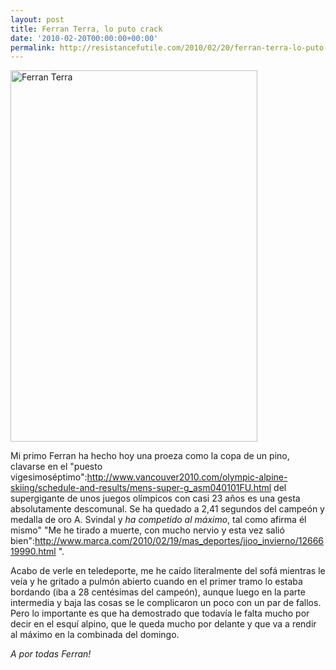 ```yaml
---
layout: post
title: Ferran Terra, lo puto crack
date: '2010-02-20T00:00:00+00:00'
permalink: http://resistancefutile.com/2010/02/20/ferran-terra-lo-puto-crack/
---
```

<img src="http://resistancefutile.com/wp-content/alpineskiingday8j5_mtafeiwcl1.jpg" alt="Ferran Terra" title="Ferran Terra" width="395" height="594" class="centro_borde" />

Mi primo Ferran ha hecho hoy una proeza como la copa de un pino, clavarse en el "puesto vigesimoséptimo":http://www.vancouver2010.com/olympic-alpine-skiing/schedule-and-results/mens-super-g_asm040101FU.html del supergigante de unos juegos olímpicos con casi 23 años es una gesta absolutamente descomunal. Se ha quedado a 2,41 segundos del campeón y medalla de oro A. Svindal y *ha competido al máximo*, tal como afirma él mismo" "Me he tirado a muerte, con mucho nervio y esta vez salió bien":http://www.marca.com/2010/02/19/mas_deportes/jjoo_invierno/1266619990.html ".

Acabo de verle en teledeporte, me he caído literalmente del sofá mientras le veía y he gritado a pulmón abierto cuando en el primer tramo lo estaba bordando (iba a 28 centésimas del campeón), aunque luego en la parte intermedia y baja las cosas se le complicaron un poco con un par de fallos. Pero lo importante es que ha demostrado que todavía le falta mucho por decir en  el esquí alpino, que le queda mucho por delante y que va a rendir al máximo en la combinada del domingo. 

*A por todas Ferran!*
